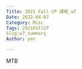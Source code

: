 ```yaml
---
Title: 2021 Fall CP 課程_w7
Date: 2022-04-07
Category: Misc
Tags: 2021FallCP
Slug:w7_summary
Author: yen

---
```


MTB




